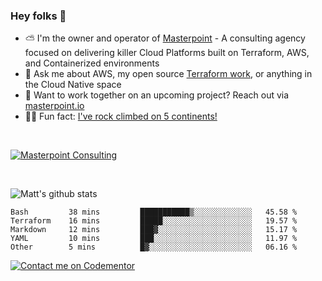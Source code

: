 

### Hey folks 👋



- ⛅️ I'm the owner and operator of [Masterpoint](https://masterpoint.io) - A consulting agency focused on delivering killer Cloud Platforms built on Terraform, AWS, and Containerized environments
- 💬 Ask me about AWS, my open source [Terraform work](https://github.com/masterpointio?q=terraform&type=&language=hcl), or anything in the Cloud Native space
- 🔨 Want to work together on an upcoming project? Reach out via [masterpoint.io](https://masterpoint.io)
- 🧗‍♂️ Fun fact: [I've rock climbed on 5 continents!](https://www.rockandice.com/videos/weekend-whippers/weekend-whipper-gunning-for-it-on-south-six-shooter/)

<br>


[![Masterpoint Consulting](https://masterpoint-public.s3.us-west-2.amazonaws.com/Logo-medium.png)](https://masterpoint.io)

<br>

![Matt's github stats](https://github-readme-stats.vercel.app/api?username=Gowiem&count_private=true&theme=cobalt&show_icons=true)

<!--START_SECTION:waka-->

```text
Bash         38 mins         ███████████▒░░░░░░░░░░░░░   45.58 %
Terraform    16 mins         █████░░░░░░░░░░░░░░░░░░░░   19.57 %
Markdown     12 mins         ███▓░░░░░░░░░░░░░░░░░░░░░   15.17 %
YAML         10 mins         ███░░░░░░░░░░░░░░░░░░░░░░   11.97 %
Other        5 mins          █▓░░░░░░░░░░░░░░░░░░░░░░░   06.16 %
```

<!--END_SECTION:waka-->

[![Contact me on Codementor](https://www.codementor.io/m-badges/gowiem/find-me-on-cm-b.svg)](https://www.codementor.io/@gowiem?refer=badge)
